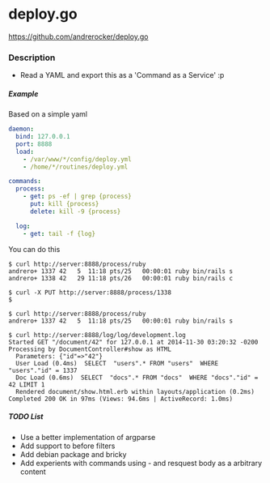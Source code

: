 deploy.go
=========

https://github.com/andrerocker/deploy.go

### Description

- Read a YAML and export this as a 'Command as a Service' :p


##### Example

Based on a simple yaml
```yaml
daemon:
  bind: 127.0.0.1
  port: 8888
  load:
    - /var/www/*/config/deploy.yml
    - /home/*/routines/deploy.yml

commands:
  process:
    - get: ps -ef | grep {process}
      put: kill {process}
      delete: kill -9 {process}

  log:
    - get: tail -f {log}
```

You can do this
```console
$ curl http://server:8888/process/ruby
andrero+ 1337 42   5  11:18 pts/25   00:00:01 ruby bin/rails s
andrero+ 1338 42   29 11:18 pts/26   00:00:01 ruby bin/rails c

$ curl -X PUT http://server:8888/process/1338
$

$ curl http://server:8888/process/ruby
andrero+ 1337 42   5  11:18 pts/25   00:00:01 ruby bin/rails s
```

```console
$ curl http://server:8888/log/log/development.log
Started GET "/document/42" for 127.0.0.1 at 2014-11-30 03:20:32 -0200
Processing by DocumentController#show as HTML
  Parameters: {"id"=>"42"}
  User Load (0.4ms)  SELECT  "users".* FROM "users"  WHERE "users"."id" = 1337
  Doc Load (0.6ms)  SELECT  "docs".* FROM "docs"  WHERE "docs"."id" = 42 LIMIT 1
  Rendered document/show.html.erb within layouts/application (0.2ms)
Completed 200 OK in 97ms (Views: 94.6ms | ActiveRecord: 1.0ms)
```


##### TODO List

- Use a better implementation of argparse
- Add support to before filters
- Add debian package and bricky
- Add experients with commands using - and resquest body as a arbitrary content
